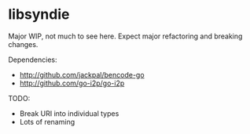 # libsyndie
Major WIP, not much to see here.  Expect major refactoring and breaking changes.

Dependencies:
* http://github.com/jackpal/bencode-go
* http://github.com/go-i2p/go-i2p

TODO:
* Break URI into individual types
* Lots of renaming
